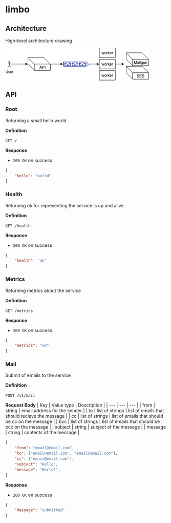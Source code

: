 # limbo

## Architecture

High-level architecture drawing

![alt text](imgs/architecture.png "Architecture")

## API

### Root

Returning a small hello world

**Definition**

`GET /`

**Response**
- `200 OK` on success

```json
{
    "hello": "world"
}
```

### Health

Returning ok for representing the service is up and alive.

**Definition**

`GET /health`

**Response**
- `200 OK` on success

```json
{
    "health": "ok"
}
```

### Metrics

Returning metrics about the service

**Definition**

`GET /metrics`

**Response**
- `200 OK` on success

```json
{
    "metrics": "ok"
}
```

### Mail

Submit of emails to the service

**Definition**

`POST /v1/mail`

**Request Body**
| Key | Value type | Description  |
| --- | --- | --- |
| from | string | email address for the sender |
| to | list of strings | list of emails that should recieve the message |
| cc | list of strings | list of emails that should be cc on the message |
| bcc | list of strings | list of emails that should be bcc on the message |
| subject | string | subject of the message |
| message | string | contents of the message |

```json
{
    "from": "email@email.com",
    "to": ["email@email.com", "email@email.com"],
    "cc": ["email@email.com"],
    "subject": "Hello",
    "message": "World!",
}
```

**Response**
- `200 OK` on success

```json
{
    "Message": "submitted"
}
```
